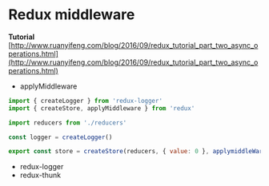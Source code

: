 # Redux middleware

**Tutorial** [http://www.ruanyifeng.com/blog/2016/09/redux_tutorial_part_two_async_operations.html](http://www.ruanyifeng.com/blog/2016/09/redux_tutorial_part_two_async_operations.html)

- applyMiddleware

```javascript
import { createLogger } from 'redux-logger'
import { createStore, applyMiddleware } from 'redux'

import reducers from './reducers'

const logger = createLogger()

export const store = createStore(reducers, { value: 0 }, applymiddleWare(logger))

```

- redux-logger
- redux-thunk

